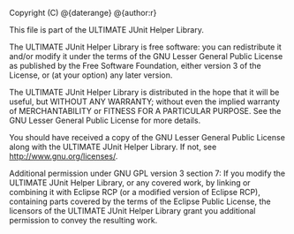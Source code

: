 Copyright (C) @{daterange} @{author:r}

This file is part of the ULTIMATE JUnit Helper Library.

The ULTIMATE JUnit Helper Library is free software: you can redistribute it and/or modify
it under the terms of the GNU Lesser General Public License as published
by the Free Software Foundation, either version 3 of the License, or
(at your option) any later version.

The ULTIMATE JUnit Helper Library is distributed in the hope that it will be useful,
but WITHOUT ANY WARRANTY; without even the implied warranty of
MERCHANTABILITY or FITNESS FOR A PARTICULAR PURPOSE.  See the
GNU Lesser General Public License for more details.

You should have received a copy of the GNU Lesser General Public License
along with the ULTIMATE JUnit Helper Library. If not, see <http://www.gnu.org/licenses/>.

Additional permission under GNU GPL version 3 section 7:
If you modify the ULTIMATE JUnit Helper Library, or any covered work, by linking
or combining it with Eclipse RCP (or a modified version of Eclipse RCP), 
containing parts covered by the terms of the Eclipse Public License, the 
licensors of the ULTIMATE JUnit Helper Library grant you additional permission 
to convey the resulting work.
